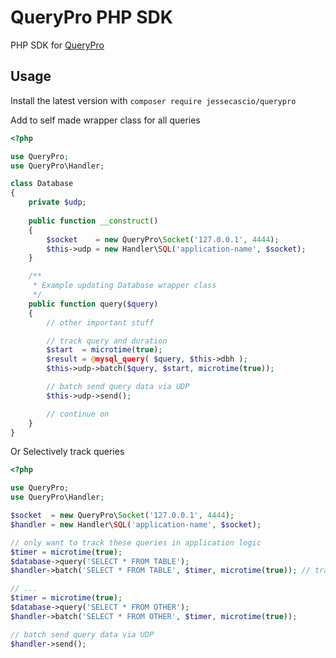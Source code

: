 QueryPro PHP SDK
==================

PHP SDK for [QueryPro](https://github.com/jessecascio/querypro) 

Usage
-----

Install the latest version with `composer require jessecascio/querypro`

Add to self made wrapper class for all queries
```php
<?php

use QueryPro;
use QueryPro\Handler;

class Database
{
	private $udp;
	
	public function __construct()
	{	
		$socket    = new QueryPro\Socket('127.0.0.1', 4444);
    	$this->udp = new Handler\SQL('application-name', $socket);
	}

	/**
	 * Example updating Database wrapper class
	 */
	public function query($query) 
	{
		// other important stuff

		// track query and duration
		$start  = microtime(true);
		$result = @mysql_query( $query, $this->dbh );
		$this->udp->batch($query, $start, microtime(true)); 

		// batch send query data via UDP
		$this->udp->send();

		// continue on
	}
}
```

Or Selectively track queries
```php
<?php

use QueryPro;
use QueryPro\Handler;

$socket  = new QueryPro\Socket('127.0.0.1', 4444);
$handler = new Handler\SQL('application-name', $socket);

// only want to track these queries in application logic
$timer = microtime(true);
$database->query('SELECT * FROM TABLE');
$handler->batch('SELECT * FROM TABLE', $timer, microtime(true)); // track duration

// ...
$timer = microtime(true);
$database->query('SELECT * FROM OTHER');
$handler->batch('SELECT * FROM OTHER', $timer, microtime(true));

// batch send query data via UDP
$handler->send();

```